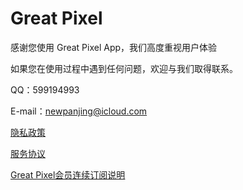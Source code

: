 # Great Pixel

感谢您使用 Great Pixel App，我们高度重视用户体验

如果您在使用过程中遇到任何问题，欢迎与我们取得联系。

QQ：599194993

E-mail：newpanjing@icloud.com

[隐私政策](./privacy.md)

[服务协议](./agreement.md)

[Great Pixel会员连续订阅说明](./EULA.md)
